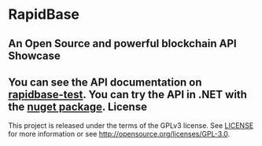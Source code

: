 ﻿RapidBase
==========
**An Open Source and powerful blockchain API**
Showcase
-------
You can see the API documentation on [rapidbase-test](http://rapidbase-test.azurewebsites.net).
You can try the API in .NET with the [nuget package](http://www.nuget.org/packages/RapidBase.Client).
License
-------
This project is released under the terms of the GPLv3 license. See [LICENSE](LICENSE) for more information or see http://opensource.org/licenses/GPL-3.0.
